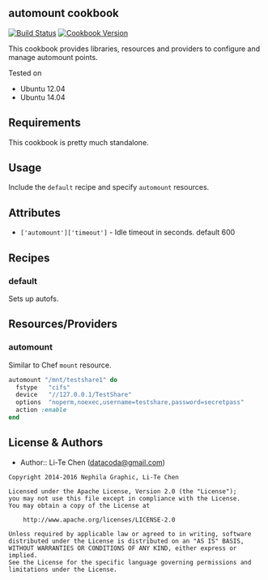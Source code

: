 automount cookbook
------------------
[![Build Status](https://travis-ci.org/datacoda/chef-automount.svg?branch=master)](https://travis-ci.org/datacoda/chef-automount)
[![Cookbook Version](https://img.shields.io/cookbook/v/automount.svg)](https://supermarket.chef.io/cookbooks/automount)

This cookbook provides libraries, resources and providers to configure and manage automount points.

Tested on

* Ubuntu 12.04
* Ubuntu 14.04


Requirements
------------
This cookbook is pretty much standalone.

Usage
-----
Include the `default` recipe and specify `automount` resources.


Attributes
----------

- `['automount']['timeout']` - Idle timeout in seconds.  default 600


Recipes
-------

### default
Sets up autofs.

Resources/Providers
-------------------

### automount
Similar to Chef `mount` resource.

```ruby
automount "/mnt/testshare1" do
  fstype   "cifs"
  device   "//127.0.0.1/TestShare"
  options  "noperm,noexec,username=testshare,password=secretpass"
  action :enable
end
```

License & Authors
-----------------
- Author:: Li-Te Chen (<datacoda@gmail.com>)

```text
Copyright 2014-2016 Nephila Graphic, Li-Te Chen

Licensed under the Apache License, Version 2.0 (the "License");
you may not use this file except in compliance with the License.
You may obtain a copy of the License at

    http://www.apache.org/licenses/LICENSE-2.0

Unless required by applicable law or agreed to in writing, software
distributed under the License is distributed on an "AS IS" BASIS,
WITHOUT WARRANTIES OR CONDITIONS OF ANY KIND, either express or implied.
See the License for the specific language governing permissions and
limitations under the License.
```
